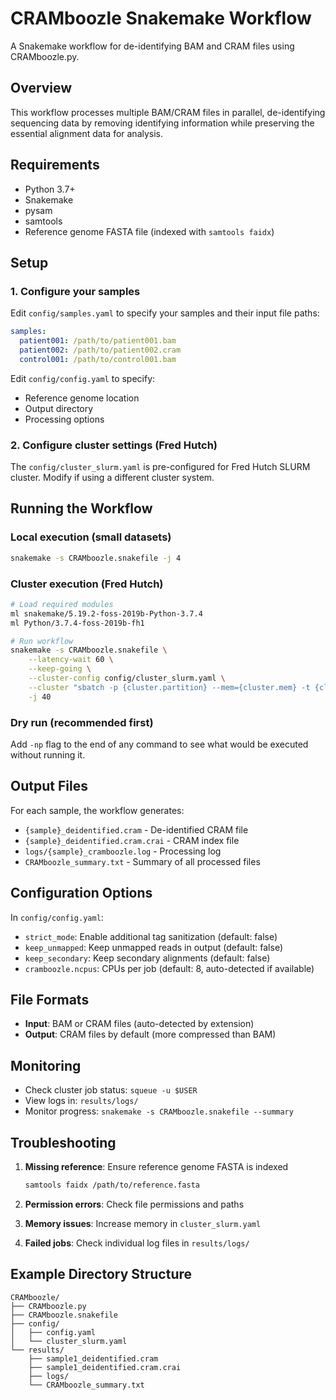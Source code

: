 # CRAMboozle Snakemake Workflow

A Snakemake workflow for de-identifying BAM and CRAM files using CRAMboozle.py.

## Overview

This workflow processes multiple BAM/CRAM files in parallel, de-identifying sequencing data by removing identifying information while preserving the essential alignment data for analysis.

## Requirements

- Python 3.7+
- Snakemake
- pysam
- samtools
- Reference genome FASTA file (indexed with `samtools faidx`)

## Setup

### 1. Configure your samples

Edit `config/samples.yaml` to specify your samples and their input file paths:

```yaml
samples:
  patient001: /path/to/patient001.bam
  patient002: /path/to/patient002.cram
  control001: /path/to/control001.bam
```

Edit `config/config.yaml` to specify:
- Reference genome location
- Output directory
- Processing options

### 2. Configure cluster settings (Fred Hutch)

The `config/cluster_slurm.yaml` is pre-configured for Fred Hutch SLURM cluster.
Modify if using a different cluster system.

## Running the Workflow

### Local execution (small datasets)
```bash
snakemake -s CRAMboozle.snakefile -j 4
```

### Cluster execution (Fred Hutch)
```bash
# Load required modules
ml snakemake/5.19.2-foss-2019b-Python-3.7.4
ml Python/3.7.4-foss-2019b-fh1

# Run workflow
snakemake -s CRAMboozle.snakefile \
    --latency-wait 60 \
    --keep-going \
    --cluster-config config/cluster_slurm.yaml \
    --cluster "sbatch -p {cluster.partition} --mem={cluster.mem} -t {cluster.time} -c {cluster.ncpus} -n {cluster.ntasks} -o {cluster.output} -J {cluster.JobName}" \
    -j 40
```

### Dry run (recommended first)
Add `-np` flag to the end of any command to see what would be executed without running it.

## Output Files

For each sample, the workflow generates:
- `{sample}_deidentified.cram` - De-identified CRAM file
- `{sample}_deidentified.cram.crai` - CRAM index file
- `logs/{sample}_cramboozle.log` - Processing log
- `CRAMboozle_summary.txt` - Summary of all processed files

## Configuration Options

In `config/config.yaml`:

- `strict_mode`: Enable additional tag sanitization (default: false)
- `keep_unmapped`: Keep unmapped reads in output (default: false)  
- `keep_secondary`: Keep secondary alignments (default: false)
- `cramboozle.ncpus`: CPUs per job (default: 8, auto-detected if available)

## File Formats

- **Input**: BAM or CRAM files (auto-detected by extension)
- **Output**: CRAM files by default (more compressed than BAM)

## Monitoring

- Check cluster job status: `squeue -u $USER`
- View logs in: `results/logs/`
- Monitor progress: `snakemake -s CRAMboozle.snakefile --summary`

## Troubleshooting

1. **Missing reference**: Ensure reference genome FASTA is indexed
   ```bash
   samtools faidx /path/to/reference.fasta
   ```

2. **Permission errors**: Check file permissions and paths

3. **Memory issues**: Increase memory in `cluster_slurm.yaml`

4. **Failed jobs**: Check individual log files in `results/logs/`

## Example Directory Structure

```
CRAMboozle/
├── CRAMboozle.py
├── CRAMboozle.snakefile
├── config/
│   ├── config.yaml
│   └── cluster_slurm.yaml
└── results/
    ├── sample1_deidentified.cram
    ├── sample1_deidentified.cram.crai
    ├── logs/
    └── CRAMboozle_summary.txt
```
